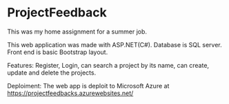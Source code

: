 # ProjectFeedback
This was my home assignment for a summer job.

This web application was made with ASP.NET(C#). Database is SQL server.
Front end is basic Bootstrap layout.

Features: Register, Login, can search a project by its name, can create, update and delete the projects.

Deploiment: The web app is deploit to Microsoft Azure at https://projectfeedbacks.azurewebsites.net/
